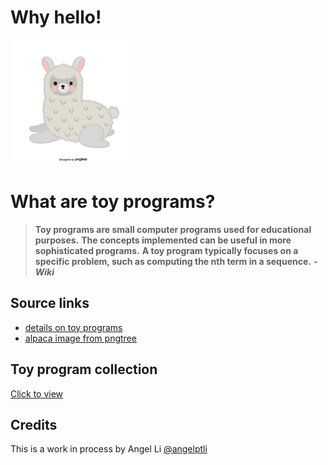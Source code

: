 # Why hello!
<img src="images/cute-gray-alpaca.png" width="200" height="200">

# What are toy programs?
> **Toy programs are small computer programs used for educational purposes.**
> **The concepts implemented can be useful in more sophisticated programs.**
> **A toy program typically focuses on a specific problem, such as computing the nth term in a sequence.** ***- Wiki***

## Source links
- [details on toy programs](https://en.wikipedia.org/wiki/Toy_program) <br/>
- [alpaca image from pngtree](https://pngtree.com/freepng/gray-cute-illustration-hand-painted-alpaca_3839821.html)

## Toy program collection
[Click to view](toy_python_programs)

## Credits
This is a work in process by Angel Li [@angelptli](https://github.com/angelptli)